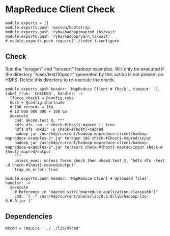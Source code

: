 
# MapReduce Client Check

    module.exports = []
    module.exports.push 'masson/bootstrap'
    module.exports.push 'ryba/hadoop/mapred_jhs/wait'
    module.exports.push 'ryba/hadoop/yarn_ts/wait'
    # module.exports.push require('./index').configure

## Check

Run the "teragen" and "terasort" hadoop examples. Will only
be executed if the directory "/user/test/10gsort" generated
by this action is not present on HDFS. Delete this directory
to re-execute the check.

    module.exports.push header: 'MapReduce Client # Check', timeout: -1, label_true: 'CHECKED', handler: ->
      {force_check} = @config.ryba
      host = @config.shortname
      # 100 records = 1Ko
      # 10 000 000 000 = 100 Go
      @execute
        cmd: mkcmd.test @, """
        hdfs dfs -rm -r check-#{host}-mapred || true
        hdfs dfs -mkdir -p check-#{host}-mapred
        hadoop jar /usr/hdp/current/hadoop-mapreduce-client/hadoop-mapreduce-examples-2*.jar teragen 100 check-#{host}-mapred/input
        hadoop jar /usr/hdp/current/hadoop-mapreduce-client/hadoop-mapreduce-examples-2*.jar terasort check-#{host}-mapred/input check-#{host}-mapred/output
        """
        unless_exec: unless force_check then mkcmd.test @, "hdfs dfs -test -d check-#{host}-mapred/output"
        trap_on_error: true

    module.exports.push header: 'MapReduce Client # Uploaded files', handler: ->
      @execute
        # Reference in "mapred_site['mapreduce.application.classpath']"
        cmd: '[ -f /usr/hdp/current/share/lzo/0.6.0/lib/hadoop-lzo-0.6.0.jar ]'

## Dependencies

    mkcmd = require '../../lib/mkcmd'
